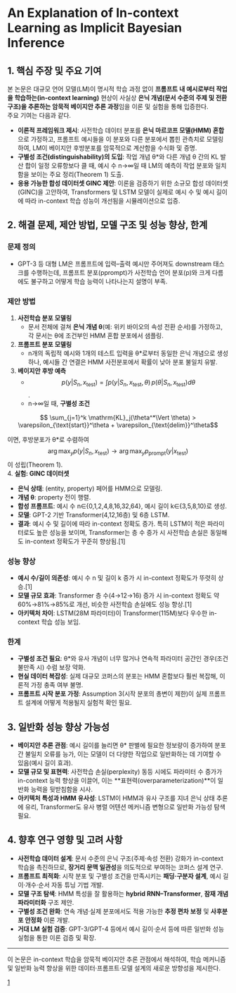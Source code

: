 # An Explanation of In-context Learning as Implicit Bayesian Inference

## 1. 핵심 주장 및 주요 기여
본 논문은 대규모 언어 모델(LM)이 명시적 학습 과정 없이 **프롬프트 내 예시로부터 작업을 학습하는(in-context learning)** 현상이 사실상 **은닉 개념(문서 수준의 주제 및 전환 구조)을 추론하는 암묵적 베이지안 추론 과정**임을 이론 및 실험을 통해 입증한다.  
주요 기여는 다음과 같다.  
- **이론적 프레임워크 제시**: 사전학습 데이터 분포를 **은닉 마르코프 모델(HMM) 혼합**으로 가정하고, 프롬프트 예시들을 이 분포와 다른 분포에서 뽑힌 관측치로 모델링하여, LM이 베이지안 후방분포를 암묵적으로 계산함을 수식화 및 증명.  
- **구별성 조건(distinguishability)의 도입**: 작업 개념 θ*와 다른 개념 θ 간의 KL 발산 합이 일정 오류항보다 클 때, 예시 수 n→∞일 때 LM의 예측이 작업 분포와 일치함을 보이는 주요 정리(Theorem 1) 도출.  
- **응용 가능한 합성 데이터셋 GINC 제안**: 이론을 검증하기 위한 소규모 합성 데이터셋(GINC)을 고안하여, Transformers 및 LSTM 모델이 실제로 예시 수 및 예시 길이에 따라 in-context 학습 성능이 개선됨을 시뮬레이션으로 입증.  

## 2. 해결 문제, 제안 방법, 모델 구조 및 성능 향상, 한계

### 문제 정의  
- GPT-3 등 대형 LM은 프롬프트에 입력–출력 예시만 주어져도 downstream 태스크를 수행하는데, 프롬프트 분포(pprompt)가 사전학습 언어 분포(p)와 크게 다름에도 불구하고 어떻게 학습 능력이 나타나는지 설명이 부족.

### 제안 방법  
1. **사전학습 분포 모델링**  
   - 문서 전체에 걸쳐 **은닉 개념 θ**(예: 위키 바이오의 속성 전환 순서)를 가정하고, 각 문서는 θ에 조건부인 HMM 혼합 분포에서 샘플링.  
2. **프롬프트 분포 모델링**  
   - n개의 독립적 예시와 1개의 테스트 입력을 θ*로부터 동일한 은닉 개념으로 생성하나, 예시들 간 연결은 HMM 사전분포에서 확률이 낮아 분포 불일치 유발.  
3. **베이지안 후방 예측**  
   - $$p(y|S_n,x_{\text{test}})=\int p(y|S_n,x_{\text{test}},\theta)\,p(\theta|S_n,x_{\text{test}})d\theta$$.  
   - n→∞일 때, **구별성 조건**  

```math
       \sum_{j=1}^k \mathrm{KL}_j(\theta^*\Vert \theta) > \varepsilon_{\text{start}}^\theta + \varepsilon_{\text{delim}}^\theta
```
     
이면, 후방분포가 θ*로 수렴하여 $$\arg\max_y p(y|S_n,x_{\text{test}})\to\arg\max_y p_{\text{prompt}}(y|x_{\text{test}})$$이 성립(Theorem 1).  
4. **실험: GINC 데이터셋**  
   - **은닉 상태**: (entity, property) 페어를 HMM으로 모델링.  
   - **개념 θ**: property 전이 행렬.  
   - **합성 프롬프트**: 예시 수 n∈{0,1,2,4,8,16,32,64}, 예시 길이 k∈{3,5,8,10}로 생성.  
   - **모델**: GPT-2 기반 Transformer(4,12,16층) 및 6층 LSTM.  
   - **결과**: 예시 수 및 길이에 따라 in-context 정확도 증가. 특히 LSTM이 적은 파라미터로도 높은 성능을 보이며, Transformer는 층 수 증가 시 사전학습 손실은 동일해도 in-context 정확도가 꾸준히 향상됨.[1]

### 성능 향상  
- **예시 수/길이 의존성**: 예시 수 n 및 길이 k 증가 시 in-context 정확도가 뚜렷히 상승.[1]
- **모델 규모 효과**: Transformer 층 수(4→12→16) 증가 시 in-context 정확도 약 60%→81%→85%로 개선, 비슷한 사전학습 손실에도 성능 향상.[1]
- **아키텍처 차이**: LSTM(28M 파라미터)이 Transformer(115M)보다 우수한 in-context 학습 성능 보임.

### 한계  
- **구별성 조건 필요**: θ*와 유사 개념이 너무 많거나 연속적 파라미터 공간인 경우(조건 불만족 시) 수렴 보장 약화.  
- **현실 데이터 복잡성**: 실제 대규모 코퍼스의 분포는 HMM 혼합보다 훨씬 복잡해, 이론적 가정 충족 여부 불명.  
- **프롬프트 시작 분포 가정**: Assumption 3(시작 분포의 총변이 제한)이 실제 프롬프트 설계에 어떻게 적용될지 실험적 확인 필요.

## 3. 일반화 성능 향상 가능성
- **베이지안 추론 관점**: 예시 길이를 늘리면 θ* 판별에 필요한 정보량이 증가하여 분포 간 불일치 오류를 능가, 이는 모델이 더 다양한 작업으로 일반화하는 데 기여할 수 있음(예시 길이 효과).  
- **모델 규모 및 표현력**: 사전학습 손실(perplexity) 동등 시에도 파라미터 수 증가가 in-context 능력 향상을 이끌어, 이는 **표현력(overparameterization)**이 일반화 능력을 뒷받침함을 시사.  
- **아키텍처 특성과 HMM 유사성**: LSTM이 HMM과 유사 구조를 지녀 은닉 상태 추론에 유리, Transformer도 유사 병렬 어텐션 메커니즘 변형으로 일반화 가능성 탐색 필요.

## 4. 향후 연구 영향 및 고려 사항
- **사전학습 데이터 설계**: 문서 수준의 은닉 구조(주제·속성 전환) 강화가 in-context 학습을 촉진하므로, **장거리 문맥 일관성**을 의도적으로 부여하는 코퍼스 설계 연구.  
- **프롬프트 최적화**: 시작 분포 및 구별성 조건을 만족시키는 **패딩·구분자 설계**, 예시 길이·개수·순서 자동 튜닝 기법 개발.  
- **모델 구조 탐색**: HMM 특성을 잘 활용하는 **hybrid RNN–Transformer**, **잠재 개념 파라미터화** 구조 제안.  
- **구별성 조건 완화**: 연속 개념·실제 분포에서도 적용 가능한 **추정 편차 보정** 및 **사후분포 안정화** 이론 개발.  
- **거대 LM 실험 검증**: GPT-3/GPT-4 등에서 예시 길이·순서 등에 따른 일반화 성능 실험을 통한 이론 검증 및 확장.  

---  
이 논문은 in-context 학습을 암묵적 베이지안 추론 관점에서 해석하여, 학습 메커니즘 및 일반화 능력 향상을 위한 데이터·프롬프트·모델 설계의 새로운 방향성을 제시한다.

[1](https://ppl-ai-file-upload.s3.amazonaws.com/web/direct-files/attachments/22370781/9b9209bc-e293-4dd1-b0e8-8a9166fc1b4e/2111.02080v6.pdf)
